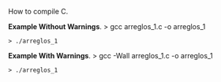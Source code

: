 How to compile C.

**Example Without Warnings**.
 	> gcc arreglos_1.c -o arreglos_1
 	
 	> ./arreglos_1  


**Example With Warnings**.
    > gcc -Wall arreglos_1.c -o arreglos_1
 	
 	> ./arreglos_1  
